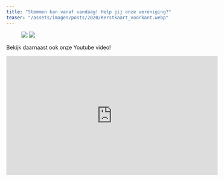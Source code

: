 ```yaml
---
title: "Stemmen kan vanaf vandaag! Help jij onze vereniging?"
teaser: "/assets/images/posts/2020/Kerstkaart_voorkant.webp"
---
```


<figure>
    <a href="/assets/images/posts/2020/Kerstkaart_voorkant.webp"><img src="/assets/images/posts/2019/Kerstkaart_voorkant.webp"></a>
    <a href="/assets/images/posts/2020/Kerstkaart_film.webp"><img src="/assets/images/posts/2019/Kerstkaart_film.webp"></a>
</figure>

Bekijk daarnaast ook onze Youtube video!

<iframe width="560" height="315" src="https://www.youtube-nocookie.com/embed/XGVRwRUhsHc" title="YouTube video player" frameborder="0" allow="accelerometer; autoplay; clipboard-write; encrypted-media; gyroscope; picture-in-picture" allowfullscreen></iframe>